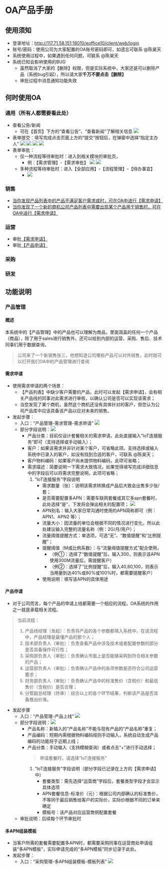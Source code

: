# OA产品手册
## 使用须知
* 登录地址：http://117.71.58.151:18010/eoffice10/client/web/login
* 账号/密码：使用公司为大家配置的OA账号密码即可，如遗忘可联系 @陈昊天
* 系统使用过程中，如果遇到任何问题，可联系 @陈昊天
* 系统已知会影响使用的BUG
    * 虽然取消了大家的【删除】权限，但是实际系统中，大家还是可以删除产品（系统bug引起），所以请大家**千万不要点击【删除】**
    * 审批过程中消息通知功能失效
## 何时使用OA
### 通用（所有人都需要看此处）
* 查看公告/新闻
    * 可在【首页】下方的“查看公告”、“查看新闻”了解相关信息
    ![](media/16617568613239/16635515683088.jpg)
* 表单提交：填写完成点击页面上方的“提交”按钮后，在弹窗中选择“指定主办人”
![](media/16617568613239/16635692292450.jpg)
![](media/16617568613239/16635700721515.jpg)
![](media/16617568613239/16635763811896.jpg)
![](media/16617568613239/16635701587283.jpg)
* 表单审批：
    * 仅一种流程等待审批时：进入到相关模块的审批页，
        * 例：【需求管理】-【需求审批】
        ![](media/16617568613239/16635683057061.jpg)
        ![](media/16617568613239/16635767976737.jpg)
    * 多种流程等待审批时：进入【全部应用】-【流程管理】-【待办事宜】
        * ![](media/16617568613239/16635769272189.jpg)
### 销售
* [当你发现产品列表中的产品不满足客户需求或时，可在OA中进行【需求申请】](#需求申请)
* [当你发现了一个新的商机公司产品列表中需要出现某个产品用于销售时，可在OA中进行【需求申请】](#需求申请)
### 运营
* 审批[【需求申请】](#需求申请)
* 审批[【产品申请】](#产品申请)
### 采购
### 研发
## 功能说明
### 产品管理
#### 概述
本系统中的【产品管理】中的产品也可以理解为商品，里面涵盖的任何一个产品（商品），除了用于sales进行销售外，还可以给到内部的运营、采购、售后、技术同事们用于数据查询。
> 公司来了一个新销售张三，他想知道公司哪些产品可以对外销售，此时就可以打开我们OA中的产品管理进行查询
#### 需求申请
* 使用需求申请的两个场景：
    * 【产品列表】中缺少客户需要的产品，此时可以发起【需求申请】，会有相关产品线的同事对此需求进行审核，以确认公司是否可以实现该需求；
    * 当您发现了某个商机，虽然这个商机还没有具体针对的客户，但您认为公司产品库中应该具备该产品以应对未来的销售。
* 发起步骤：
    * 入口：“产品管理-需求管理-需求申请”
    ![](media/16617568613239/16631484126546.jpg)
    * 部分字段说明：![](media/16617568613239/16631489461744.jpg)
        * 产品分类：目前仅设计套餐相关的需求申请，此处直接输入“IoT连接服务”即可（支持选择或手动输入）；
        * 客户：如果该需求并非针对某个客户，可省略此项。支持选择或输入系统中已录入的客户，如没有找到合适的客户，可联系 @陈昊天；
        * 客户物料编码：如果客户尚未提供物料编码，此项可省略；
        * 需求描述：简要说明一下需求大致情况，如果觉得填写完成详细信息中的字段后可以将需求完整说明，此项可省略；
            1. “IoT连接服务”字段说明
                * 需求数量（张）：说明该需求转换成产品后大致会出售多少张/套；
                * 是否需要配置多APN：需要车联网套餐或其它多apn套餐时，此处选择“是”，下发将会弹出相关的配置项；
                ![](media/16617568613239/16631543090353.jpg)
                * APN别名：输入大家日常沟通时使用的APN简称即可（例：APN1、APN2 等）；
                * 流量大小：因流量的单位会根据不同的情况进行变化，所以此处建议输入完整的流量名称（例：2G/月/用户）；
                * 流量阈值提醒方式：单选项，可选“无”、“数值提醒”和“比例提醒”；
                * 提醒阈值（M或比例系数）：与“流量阈值提醒方式”配合使用，
                    * （例①：选择了“数值提醒”后，输入300，则表示该APN使用300M流量后，需提醒客户）
                    * （例②：选择了“比例提醒”后，输入40,80,100，则表示当用量到达40%或80%或100%时，都需要提醒客户）
                * 使用说明：填写该APN的具体用途
#### 产品申请
* 对于公司而言，每个产品的申请上线都需要一个相应的流程，OA系统的作用之一就是承载相关流程。
> 当前流程：
> 1. 产品线经理（发起）：负责将产品的各个参数都填入系统中，在该流程中，产品经理是最懂产品的那个人；
> 2. 技术部负责人（审批）：负责查看产品中涉及技术或者配置参数的部分是否具备操作可行性；
> 3. 采购部负责人（审批）：负责确认市面上是否能够采购到符合相关参数的产品；
> 4. 运营部负责人（审批）：负责确认产品中的各项参数是否符合公司运营要求；
> 5. 财务部负责人（审批）：负责确认产品中的标准售价（含税价）和最低售价（含税价）是否合理；
> 6. 分管副总经理（终审）：综合以上的各个环节结果，判断该产品是否具备推出价值。
* 发起步骤
    * 入口：“产品管理-产品上线”
    ![](media/16617568613239/16618505277875.jpg)
    * 部分字段说明：![](media/16617568613239/16618506505421.jpg)
        * 产品名称：新输入的“产品名称”不能与现有产品的“产品名称”重复；
        * 产品编码：短期内需根据物料编码规则手动输入，系统自动生成产品编码的功能将于近期上线；
        * 产品分类：手动输入（支持模糊查询）或者点击“+”进行手动选择；
            > 申请套餐时，请选择“IoT连接服务”
            1. “IoT连接服务”字段说明（部分字段已记录在上方的【需求申请】中）
                * 套餐类型：需先选择“运营商”字段后，套餐类型字段才会显示具体选项
                * APN套餐信息-标准价（元）：根据公司内部确认的标准售价，不等同于最后销售给客户的实际价，实际价根据不同的订单来确定
                * 模板号：该产品对应运营商侧配置套餐
    * 审批说明：后续每个环节审批时
#### 多APN组装模板
* 当客户所需的套餐需要配置多APN时，都需要采购同事在运营商处申请组装“多APN模板”，实际申请完成的“多APN模板”同步记录于此处。
* 发起步骤：
    * 入口：“采购管理-多APN组装模板-模板列表”
![](media/16617568613239/16632350234621.jpg)